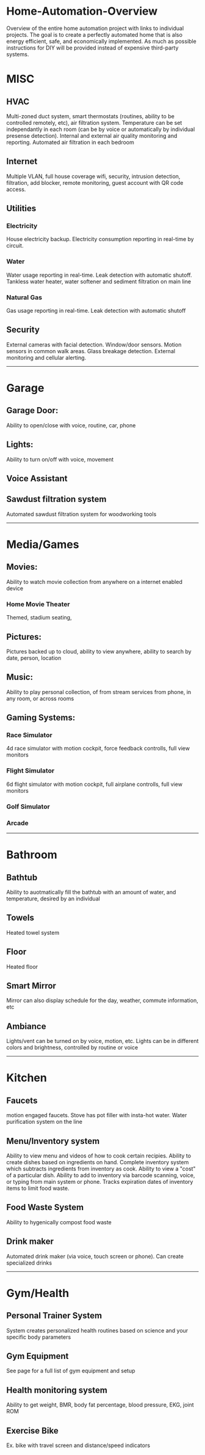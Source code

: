 # Home-Automation-Overview
Overview of the entire home automation project with links to individual projects.  The goal is to create a perfectly automated home that is also energy efficient, safe, and economically implemented. As much as possible instructions for DIY will be provided instead of expensive third-party systems.

# MISC
## HVAC
Multi-zoned duct system, smart thermostats (routines, ability to be controlled remotely, etc), air filtration system.  Temperature can be set independantly in each room (can be by voice or automatically by individual presense detection).  Internal and external air quality monitoring and reporting.  Automated air filtration in each bedroom
## Internet
Multiple VLAN, full house coverage wifi, security, intrusion detection, filtration, add blocker, remote monitoring, guest account with QR code access.
## Utilities
### Electricity
House electricity backup.  Electricity consumption reporting in real-time by circuit.
### Water
Water usage reporting in real-time.  Leak detection with automatic shutoff.  Tankless water heater, water softener and sediment filtration on main line
### Natural Gas
Gas usage reporting in real-time.   Leak detection with automatic shutoff
## Security
External cameras with facial detection.  Window/door sensors. Motion sensors in common walk areas.  Glass breakage detection.  External monitoring and cellular alerting.  

---
# Garage
## Garage Door:  
Ability to open/close with voice, routine, car, phone
## Lights:  
Ability to turn on/off with voice, movement
## Voice Assistant
## Sawdust filtration system
Automated sawdust filtration system for woodworking tools

---
# Media/Games
## Movies:  
Ability to watch movie collection from anywhere on a internet enabled device
### Home Movie Theater
Themed, stadium seating, 
## Pictures:  
Pictures backed up to cloud, ability to view anywhere, ability to search by date, person, location
## Music:
Ability to play personal collection, of from stream services from phone, in any room, or across rooms
## Gaming Systems:
### Race Simulator
4d race simulator with motion cockpit, force feedback controlls, full view monitors
### Flight Simulator
6d flight simulator with motion cockpit, full airplane controlls, full view monitors
### Golf Simulator
### Arcade

---
# Bathroom
## Bathtub
Ability to auotmatically fill the bathtub with an amount of water, and temperature, desired by an individual
## Towels
Heated towel system
## Floor
Heated floor
## Smart Mirror
Mirror can also display schedule for the day, weather, commute information, etc
## Ambiance
Lights/vent can be turned on by voice, motion, etc.  Lights can be in different colors and brightness, controlled by routine or voice

---
# Kitchen
## Faucets
motion engaged faucets.  Stove has pot filler with insta-hot water.  Water purification system on the line
## Menu/Inventory system
Ability to view menu and videos of how to cook certain recipies.  Ability to create dishes based on ingredients on hand.  Complete inventory system which subtracts ingredients from inventory as cook.  Ability to view a "cost" of a particular dish.  Ability to add to inventory via barcode scanning, voice, or typing from main system or phone.  Tracks expiration dates of inventory items to limit food waste.
## Food Waste System
Ability to hygenically compost food waste
## Drink maker
Automated drink maker (via voice, touch screen or phone).  Can create specialized drinks

---
# Gym/Health
## Personal Trainer System
System creates personalized health routines based on science and your specific body parameters
## Gym Equipment
See page for a full list of gym equipment and setup
## Health monitoring system
Ability to get weight, BMR, body fat percentage, blood pressure, EKG, joint ROM
## Exercise Bike
Ex. bike with travel screen and distance/speed indicators
